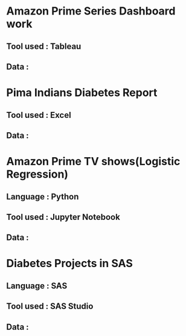 # Amazon Prime Series Dashboard work

## Tool used : Tableau 
## Data :


# Pima Indians Diabetes Report

## Tool used : Excel 
## Data :


# Amazon Prime TV shows(Logistic Regression)

## Language : Python
## Tool used : Jupyter Notebook 
## Data :


# Diabetes Projects in SAS

## Language : SAS
## Tool used : SAS Studio
## Data :

